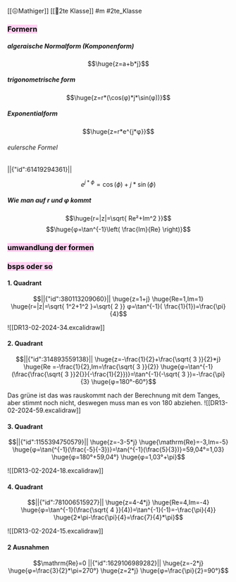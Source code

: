[[😖Mathiger]] [[🥲2te Klasse]] #m #2te_Klasse 

### <mark style="background: #FFB8EBA6;">Formern</mark>
##### algeraische Normalform (Komponenform)
$$\huge{z=a+b*j}$$
##### trigonometrische form
$$\huge{z=r*(\cos(φ)*j*\sin(φ))}$$
##### Exponentialform
$$\huge{z=r*e^{j*φ}}$$
###### eulersche Formel 

||{"id":61419294361}||

$$e^{j*\phi}=\cos(\phi)+j*\sin (\phi)$$


##### Wie man auf r und φ kommt
$$\huge{r=|z|=\sqrt{ Re²+Im^2 }}$$
$$\huge{φ=\tan^{-1}\left( \frac{Im}{Re} \right)}$$
### <mark style="background: #FFB8EBA6;">umwandlung der formen</mark>



### <mark style="background: #FFB8EBA6;">bsps oder so</mark>

#### 1. Quadrant
```math
||{"id":380113209060}||

\huge{z=1+j}
\huge{Re=1,Im=1}
\huge{r=|z|=\sqrt{ 1^2+1^2 }=\sqrt{ 2 }}
φ=\tan^{-1}(  \frac{1}{1})=\frac{\pi}{4}
```
![[DR13-02-2024-34.excalidraw]]
#### 2. Quadrant
```math
||{"id":314893559138}||

\huge{z=-\frac{1}{2}+\frac{\sqrt{ 3 }}{2}*j}
\huge{Re =-\frac{1}{2},Im=\frac{\sqrt{ 3 }}{2}}
\huge{φ=\tan^{-1}(\frac{\frac{\sqrt{ 3 }}2{}}{-\frac{1}{2}})}=\tan^{-1}(-\sqrt{ 3 })=-\frac{\pi}{3}
\huge{φ=180°-60°}
```
Das grüne ist das was rauskommt nach der Berechnung mit dem Tanges, aber stimmt noch nicht, deswegen muss man es von 180 abziehen.
![[DR13-02-2024-59.excalidraw]]

#### 3. Quadrant
```math
||{"id":1155394750579}||

\huge{z=-3-5*j}
\huge{\mathrm{Re}=-3,Im=-5}
\huge{φ=\tan{^{-1}(\frac{-5}{-3})}=\tan{^{-1}(\frac{5}{3})}=59,04°=1,03}
\huge{φ=180°+59,04°}
\huge{φ=1,03°+\pi}
```
![[DR13-02-2024-18.excalidraw]]
#### 4. Quadrant
```math
||{"id":781006515927}||

\huge{z=4-4*j}
\huge{Re=4,Im=-4}
\huge{φ=\tan^{-1}(\frac{\sqrt{ 4 }}{4})=\tan^{-1}(-1)=-\frac{\pi}{4}}
\huge{2*\pi-\frac{\pi}{4}=\frac{7}{4}*\pi}
```
![[DR13-02-2024-15.excalidraw]]
#### 2 Ausnahmen
```math
\mathrm{Re}=0
||{"id":1629106989282}||

\huge{z=-2*j}
\huge{φ=\frac{3}{2}*\pi=270°}
\huge{z=2*j}
\huge{φ=\frac{\pi}{2}=90°}
```

